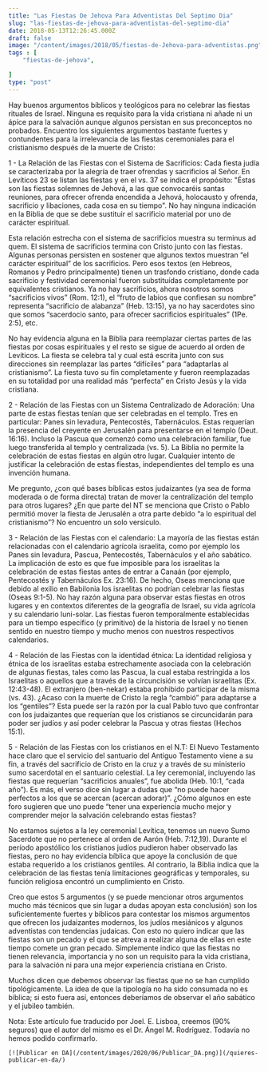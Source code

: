 ```yaml
---
title: "Las Fiestas De Jehova Para Adventistas Del Septimo Dia"
slug: "las-fiestas-de-jehova-para-adventistas-del-septimo-dia"
date: 2018-05-13T12:26:45.000Z
draft: false
image: "/content/images/2018/05/fiestas-de-Jehova-para-adventistas.png"
tags : [
    "fiestas-de-jehova",

]
type: "post"
---
```


   Hay buenos argumentos bíblicos y teológicos para no celebrar las fiestas rituales de Israel. Ninguna es requisito para la vida cristiana ni añade ni un ápice para la salvación aunque algunos persistan en sus preconceptos no probados. Encuentro los siguientes argumentos bastante fuertes y contundentes para la irrelevancia de las fiestas ceremoniales para el cristianismo después de la muerte de Cristo:

 1 - La Relación de las Fiestas con el Sistema de Sacrificios: Cada fiesta judía se caracterizaba por la alegría de traer ofrendas y sacrificios al Señor. En Levíticos 23 se listan las fiestas y en el vs. 37 se indica el propósito: "Éstas son las fiestas solemnes de Jehová, a las que convocaréis santas reuniones, para ofrecer ofrenda encendida a Jehová, holocausto y ofrenda, sacrificio y libaciones, cada cosa en su tiempo". No hay ninguna indicación en la Biblia de que se debe sustituir el sacrificio material por uno de carácter espiritual.

 Esta relación estrecha con el sistema de sacrificios muestra su terminus ad quem. El sistema de sacrificios termina con Cristo junto con las fiestas. Algunas personas persisten en sostener que algunos textos muestran “el carácter espiritual” de los sacrificios. Pero esos textos (en Hebreos, Romanos y Pedro principalmente) tienen un trasfondo cristiano, donde cada sacrificio y festividad ceremonial fueron substituídas completamente por equivalentes cristianos. Ya no hay sacrificios, ahora nosotros somos “sacrificios vivos” (Rom. 12:1), el “fruto de labios que confiesan su nombre” representa “sacrificio de alabanza” (Heb. 13:15), ya no hay sacerdotes sino que somos “sacerdocio santo, para ofrecer sacrificios espirituales” (1Pe. 2:5), etc.

 No hay evidencia alguna en la Biblia para reemplazar ciertas partes de las fiestas por cosas espirituales y el resto se sigue de acuerdo al orden de Levíticos. La fiesta se celebra tal y cual está escrita junto con sus direcciones sin reemplazar las partes “difíciles” para “adaptarlas al cristianismo”. La fiesta tuvo su fin completamente y fueron reemplazadas en su totalidad por una realidad más “perfecta” en Cristo Jesús y la vida cristiana.

 2 - Relación de las Fiestas con un Sistema Centralizado de Adoración: Una parte de estas fiestas tenían que ser celebradas en el templo. Tres en particular: Panes sin levadura, Pentecostés, Tabernáculos. Estas requerían la presencia del creyente en Jerusalén para presentarse en el templo (Deut. 16:16). Incluso la Pascua que comenzó como una celebración familiar, fue luego transferida al templo y centralizada (vs. 5). La Biblia no permite la celebración de estas fiestas en algún otro lugar. Cualquier intento de justificar la celebración de estas fiestas, independientes del templo es una invención humana.

 Me pregunto, ¿con qué bases bíblicas estos judaizantes (ya sea de forma moderada o de forma directa) tratan de mover la centralización del templo para otros lugares? ¿En que parte del NT se menciona que Cristo o Pablo permitió mover la fiesta de Jerusalén a otra parte debido “a lo espiritual del cristianismo”? No encuentro un solo versículo.

 3 - Relación de las Fiestas con el calendario: La mayoría de las fiestas están relacionadas con el calendario agrícola israelita, como por ejemplo los Panes sin levadura, Pascua, Pentecostés, Tabernáculos y el año sabático. La implicación de esto es que fue imposible para los israelitas la celebración de estas fiestas antes de entrar a Canaán (por ejemplo, Pentecostés y Tabernáculos Ex. 23:16). De hecho, Oseas menciona que debido al exilio en Babilonia los israelitas no podrían celebrar las fiestas (Oseas 9:1-5). No hay razón alguna para observar estas fiestas en otros lugares y en contextos diferentes de la geografía de Israel, su vida agrícola y su calendario luni-solar. Las fiestas fueron temporalmente establecidas para un tiempo específico (y primitivo) de la historia de Israel y no tienen sentido en nuestro tiempo y mucho menos con nuestros respectivos calendarios.

 4 - Relación de las Fiestas con la identidad étnica: La identidad religiosa y étnica de los israelitas estaba estrechamente asociada con la celebración de algunas fiestas, tales como las Pascua, la cual estaba restringida a los Israelitas o aquellos que a través de la circuncisión se volvían israelitas (Ex. 12:43-48). El extranjero (ben-nekar) estaba prohibido participar de la misma (vs. 43). ¿Acaso con la muerte de Cristo la regla “cambió” para adaptarse a los “gentiles”? Esta puede ser la razón por la cual Pablo tuvo que confrontar con los judaizantes que requerían que los cristianos se circuncidarán para poder ser judíos y así poder celebrar la Pascua y otras fiestas (Hechos 15:1).

 5 - Relación de las Fiestas con los cristianos en el N.T: El Nuevo Testamento hace claro que el servicio del santuario del Antiguo Testamento viene a su fin, a través del sacrificio de Cristo en la cruz y a través de su ministerio sumo sacerdotal en el santuario celestial. La ley ceremonial, incluyendo las fiestas que requerían “sacrificios anuales”, fue abolida (Heb. 10:1, “cada año”). Es más, el verso dice sin lugar a dudas que “no puede hacer perfectos a los que se acercan (acercan adorar)”. ¿Cómo algunos en este foro sugieren que uno puede “tener una experiencia mucho mejor y comprender mejor la salvación celebrando estas fiestas?

 No estamos sujetos a la ley ceremonial Levítica, tenemos un nuevo Sumo Sacerdote que no pertenece al orden de Aarón (Heb. 7:12,19). Durante el período apostólico los cristianos judíos pudieron haber observado las fiestas, pero no hay evidencia bíblica que apoye la conclusión de que estaba requerido a los cristianos gentiles. Al contrario, la Biblia indica que la celebración de las fiestas tenía limitaciones geográficas y temporales, su función religiosa encontró un cumplimiento en Cristo.

 Creo que estos 5 argumentos (y se puede mencionar otros argumentos mucho más técnicos que sin lugar a dudas apoyan esta conclusión) son los suficientemente fuertes y bíblicos para contestar los mismos argumentos que ofrecen los judaizantes modernos, los judíos mesiánicos y algunos adventistas con tendencias judaicas. Con esto no quiero indicar que las fiestas son un pecado y el que se atreva a realizar alguna de ellas en este tiempo comete un gran pecado. Simplemente indico que las fiestas no tienen relevancia, importancia y no son un requisito para la vida cristiana, para la salvación ni para una mejor experiencia cristiana en Cristo.

 Muchos dicen que debemos observar las fiestas que no se han cumplido tipológicamente. La idea de que la tipología no ha sido consumada no es bíblica; si esto fuera así, entonces deberíamos de observar el año sabático y el jubileo también.

 Nota: Este artículo fue traducido por Joel. E. Lisboa, creemos (90% seguros) que el autor del mismo es el Dr. Ángel M. Rodríguez. Todavía no hemos podido confirmarlo.

    [![Publicar en DA](/content/images/2020/06/Publicar_DA.png)](/quieres-publicar-en-da/) 
